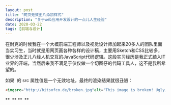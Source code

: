 ```yaml
---
layout: post
title: "网页无效图片添加样式"
description: "关于web应用开发设计的一点儿人生经验"
date: 2020-03-22
tags: [前端与设计]
---
```




在耐克的时候我在一个大概前端工程师以及视觉设计师加起来20多人的团队里面当实习生，当时就是用网页画各种各样的设计稿，主要用Sketch和CSS比较多，很少涉及正儿八经人机交互的JavaScript代码逻辑。这段实习经历是我正式踏入IT业界的开端，当然后来我不满足于仅仅做一个切图仔的代码工具人，这不是我所希望的。

<!--more-->

如果 <img> 的 src 属性值是一个无效地址，最终的渲染结果就很丑陋：

```html
<imgsrc="http://bitsofco.de/broken.jpg"alt="This image is broken! Ugly, isn’t it?">
```





** ** ** **